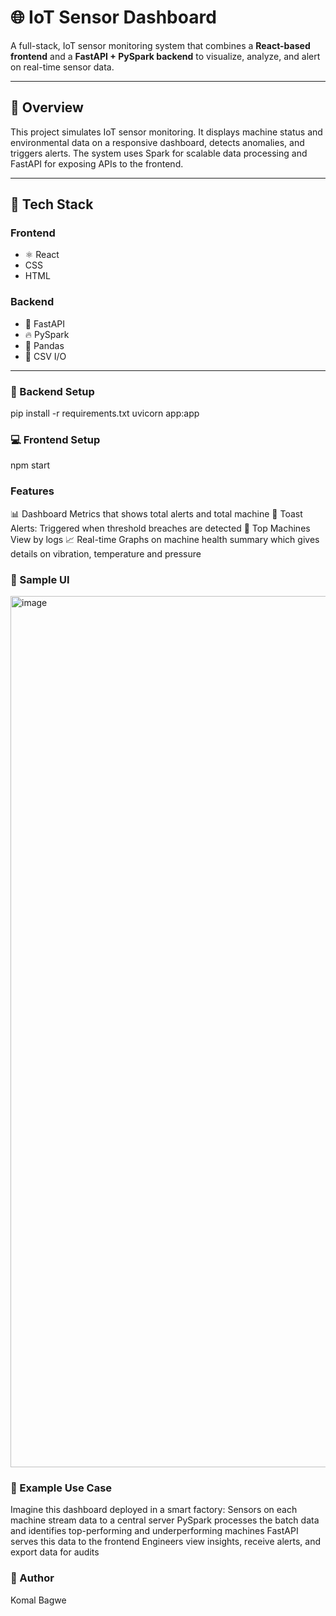 # 🌐 IoT Sensor Dashboard

A full-stack, IoT sensor monitoring system that combines a **React-based frontend** and a **FastAPI + PySpark backend** to visualize, analyze, and alert on real-time sensor data.

---

## 📌 Overview

This project simulates IoT sensor monitoring. It displays machine status and environmental data on a responsive dashboard, detects anomalies, and triggers alerts. The system uses Spark for scalable data processing and FastAPI for exposing APIs to the frontend.

---

## 🧱 Tech Stack

### Frontend
- ⚛️ React
-  CSS
-  HTML
  
### Backend
- 🐍 FastAPI
- 🔥 PySpark
- 🐘 Pandas
- 📂 CSV I/O

---

### 🔧 Backend Setup
pip install -r requirements.txt
uvicorn app:app

### 💻 Frontend Setup
npm start

###  Features
📊 Dashboard Metrics that shows total alerts and total machine
🚨 Toast Alerts: Triggered when threshold breaches are detected
🧠 Top Machines View by logs
📈 Real-time Graphs on machine health summary which gives details on vibration, temperature and pressure

### 📸 Sample UI

<img width="1394" alt="image" src="https://github.com/user-attachments/assets/f6e1dfd2-a9c8-42c9-83a9-50be36fb2bea" />

### 🧪 Example Use Case
Imagine this dashboard deployed in a smart factory:
Sensors on each machine stream data to a central server
PySpark processes the batch data and identifies top-performing and underperforming machines
FastAPI serves this data to the frontend
Engineers view insights, receive alerts, and export data for audits

### 👥 Author
Komal Bagwe

